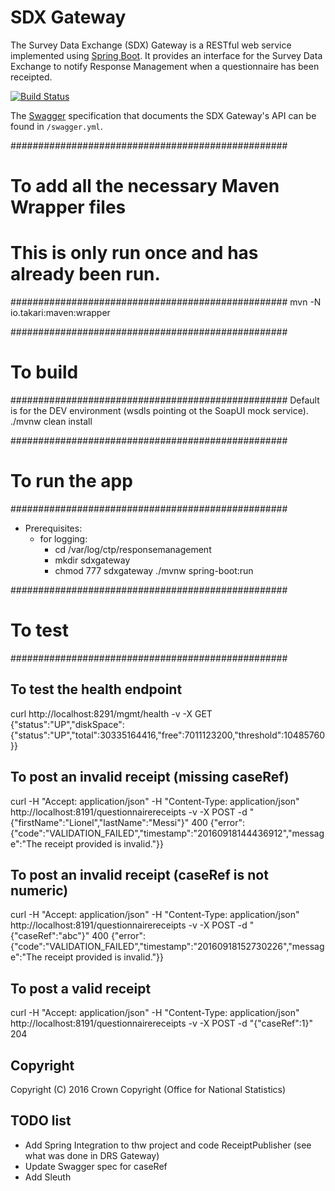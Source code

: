 # SDX Gateway
The Survey Data Exchange (SDX) Gateway is a RESTful web service implemented using [Spring Boot](http://projects.spring.io/spring-boot/). It provides an interface for the Survey Data Exchange to notify Response Management when a questionnaire has been receipted.

[![Build Status](https://travis-ci.org/ONSdigital/rm-sdx-gateway.svg?branch=master)](https://travis-ci.org/ONSdigital/rm-sdx-gateway)

The [Swagger](http://swagger.io/) specification that documents the SDX Gateway's API can be found in `/swagger.yml`.


##################################################
# To add all the necessary Maven Wrapper files
#
# This is only run once and has already been run.
##################################################
mvn -N io.takari:maven:wrapper


##################################################
# To build
##################################################
Default is for the DEV environment (wsdls pointing ot the SoapUI mock service).
./mvnw clean install


##################################################
# To run the app
##################################################
- Prerequisites:
    - for logging:
        - cd /var/log/ctp/responsemanagement
        - mkdir sdxgateway
        - chmod 777 sdxgateway
./mvnw spring-boot:run


##################################################
# To test
##################################################
## To test the health endpoint
curl http://localhost:8291/mgmt/health -v -X GET
{"status":"UP","diskSpace":{"status":"UP","total":30335164416,"free":7011123200,"threshold":10485760}}


## To post an invalid receipt (missing caseRef)
curl -H "Accept: application/json" -H "Content-Type: application/json" http://localhost:8191/questionnairereceipts -v -X POST -d "{\"firstName\":\"Lionel\",\"lastName\":\"Messi\"}"
400 {"error":{"code":"VALIDATION_FAILED","timestamp":"20160918144436912","message":"The receipt provided is invalid."}}


## To post an invalid receipt (caseRef is not numeric)
curl -H "Accept: application/json" -H "Content-Type: application/json" http://localhost:8191/questionnairereceipts -v -X POST -d "{\"caseRef\":\"abc\"}"
400 {"error":{"code":"VALIDATION_FAILED","timestamp":"20160918152730226","message":"The receipt provided is invalid."}}


## To post a valid receipt
curl -H "Accept: application/json" -H "Content-Type: application/json" http://localhost:8191/questionnairereceipts -v -X POST -d "{\"caseRef\":1}"
204


## Copyright
Copyright (C) 2016 Crown Copyright (Office for National Statistics)


## TODO list
- Add Spring Integration to thw project and code ReceiptPublisher (see what was done in DRS Gateway)
- Update Swagger spec for caseRef
- Add Sleuth

